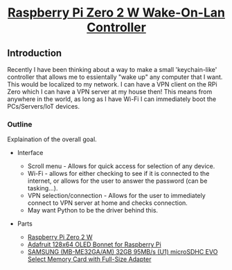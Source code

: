 <!-- ---
# can edit: title, date, categories, and tags
layout: post
title: "Raspberry Pi Zero W WOL controller"
date: 2022-06-14 12:00:00 -0500
categories: [Tech Projects]
tags: [Homelab, Raspberry Pi]
--- -->

<h1 align="center"><u>Raspberry Pi Zero 2 W Wake-On-Lan Controller</u></h1>

## Introduction
Recently I have been thinking about a way to make a small 'keychain-like' controller that allows me to essientally "wake up" any computer that I want. This would be localized to my network. I can have a VPN client on the RPi Zero which I can have a VPN server at my house then! This means from anywhere in the world, as long as I have Wi-Fi I can immediately boot the PCs/Servers/IoT devices. 

### Outline

Explaination of the overall goal.
 + Interface
    + Scroll menu - Allows for quick access for selection of any device.
    + Wi-Fi - allows for either checking to see if it is connected to the internet, or allows for the user to answer the password (can be tasking...).
    + VPN selection/connection - Allows for the user to immediately connect to VPN server at home and checks connection.
    + May want Python to be the driver behind this.

 + Parts
    + [Raspberry Pi Zero 2 W](https://www.raspberrypi.com/products/raspberry-pi-zero-2-w/)
    + [Adafruit 128x64 OLED Bonnet for Raspberry Pi](https://www.adafruit.com/product/3531)
    + [SAMSUNG (MB-ME32GA/AM) 32GB 95MB/s (U1) microSDHC EVO Select Memory Card with Full-Size Adapter](https://www.amazon.com/Samsung-MicroSDHC-Adapter-MB-ME32GA-AM/dp/B06XWN9Q99?ref_=ast_sto_dp&th=1)
    